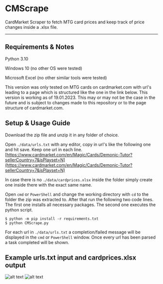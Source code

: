 # CMScrape
CardMarket Scraper to fetch MTG card prices and keep track of price changes inside a .xlsx file.

---
## Requirements & Notes
Python 3.10

Windows 10 (no other OS were tested)

Microsoft Excel (no other similar tools were tested)

This version was only tested on MTG cards on cardmarket.com with url's leading to a page which is structured like the one in the link below.
This version is working as of 19.01.2023. This may or may not be the case in the future and is subject to changes made to this repository or
to the page structure of cardmarket.com.


## Setup & Usage Guide
Download the zip file and unzip it in any folder of choice. 

Open `./data/urls.txt` with any editor, copy in url's like the following one and hit save. Keep one url in each line.
[https://www.cardmarket.com/en/Magic/Cards/Demonic-Tutor?sellerCountry=7&isPlayset=N](https://www.cardmarket.com/en/Magic/Cards/Demonic-Tutor?sellerCountry=7&isPlayset=N)

In case there is no `./data/cardprices.xlsx` inside the folder simply create one inside there with the exact same name.

Open `cmd` or `PowerShell` and change the working directory with `cd` to the folder the zip was extracted to.
After that run the following two code lines. The first one installs all necessary packages. The second one executes the python script.
```
$ python -m pip install -r requirements.txt
$ python CMScrape.py
```
For each url in `./data/urls.txt` a completion/failed message will be displayed in the `cmd` or `PowerShell` window. Once every url has been
parsed a task completed will be shown.


## Example urls.txt input and cardprices.xlsx output
![alt text](https://i.imgur.com/LVU6rjQ.png)
![alt text](https://i.imgur.com/0vv8ahd.png)

